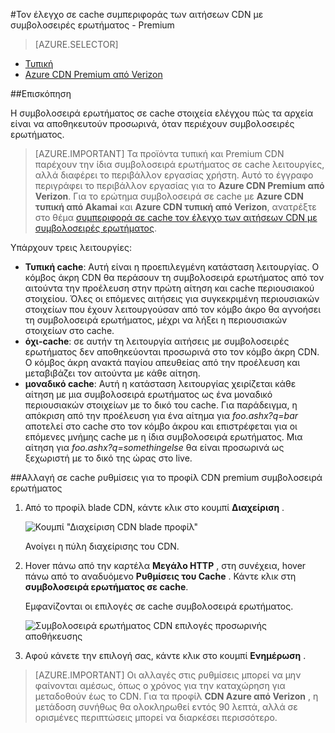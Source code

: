 <properties
    pageTitle="Έλεγχος Premium CDN Azure από Verizon σε cache τη συμπεριφορά των αιτήσεων με συμβολοσειρές ερωτήματος | Microsoft Azure"
    description="Azure συμβολοσειρά ερωτήματος CDN σε cache στοιχεία ελέγχου πώς τα αρχεία είναι να αποθηκευτούν προσωρινά, όταν περιέχουν συμβολοσειρές ερωτήματος."
    services="cdn"
    documentationCenter=""
    authors="camsoper"
    manager="erikre"
    editor=""/>

<tags
    ms.service="cdn"
    ms.workload="tbd"
    ms.tgt_pltfrm="na"
    ms.devlang="na"
    ms.topic="article"
    ms.date="07/28/2016"
    ms.author="casoper"/>

#<a name="controlling-caching-behavior-of-cdn-requests-with-query-strings---premium"></a>Τον έλεγχο σε cache συμπεριφοράς των αιτήσεων CDN με συμβολοσειρές ερωτήματος - Premium

> [AZURE.SELECTOR]
- [Τυπική](cdn-query-string.md)
- [Azure CDN Premium από Verizon](cdn-query-string-premium.md)

##<a name="overview"></a>Επισκόπηση

Η συμβολοσειρά ερωτήματος σε cache στοιχεία ελέγχου πώς τα αρχεία είναι να αποθηκευτούν προσωρινά, όταν περιέχουν συμβολοσειρές ερωτήματος.

> [AZURE.IMPORTANT] Τα προϊόντα τυπική και Premium CDN παρέχουν την ίδια συμβολοσειρά ερωτήματος σε cache λειτουργίες, αλλά διαφέρει το περιβάλλον εργασίας χρήστη.  Αυτό το έγγραφο περιγράφει το περιβάλλον εργασίας για το **Azure CDN Premium από Verizon**.  Για το ερώτημα συμβολοσειρά σε cache με **Azure CDN τυπική από Akamai** και **Azure CDN τυπική από Verizon**, ανατρέξτε στο θέμα [συμπεριφορά σε cache τον έλεγχο των αιτήσεων CDN με συμβολοσειρές ερωτήματος](cdn-query-string.md).

Υπάρχουν τρεις λειτουργίες:

- **Τυπική cache**: Αυτή είναι η προεπιλεγμένη κατάσταση λειτουργίας.  Ο κόμβος άκρη CDN θα περάσουν τη συμβολοσειρά ερωτήματος από τον αιτούντα την προέλευση στην πρώτη αίτηση και cache περιουσιακού στοιχείου.  Όλες οι επόμενες αιτήσεις για συγκεκριμένη περιουσιακών στοιχείων που έχουν λειτουργούσαν από τον κόμβο άκρο θα αγνοήσει τη συμβολοσειρά ερωτήματος, μέχρι να λήξει η περιουσιακών στοιχείων στο cache.
- **όχι-cache**: σε αυτήν τη λειτουργία αιτήσεις με συμβολοσειρές ερωτήματος δεν αποθηκεύονται προσωρινά στο τον κόμβο άκρη CDN.  Ο κόμβος άκρη ανακτά παγίου απευθείας από την προέλευση και μεταβιβάζει τον αιτούντα με κάθε αίτηση.
- **μοναδικό cache**: Αυτή η κατάσταση λειτουργίας χειρίζεται κάθε αίτηση με μια συμβολοσειρά ερωτήματος ως ένα μοναδικό περιουσιακών στοιχείων με το δικό του cache.  Για παράδειγμα, η απόκριση από την προέλευση για ένα αίτημα για *foo.ashx?q=bar* αποτελεί στο cache στο τον κόμβο άκρου και επιστρέφεται για οι επόμενες μνήμης cache με η ίδια συμβολοσειρά ερωτήματος.  Μια αίτηση για *foo.ashx?q=somethingelse* θα είναι προσωρινά ως ξεχωριστή με το δικό της ώρας στο live.

##<a name="changing-query-string-caching-settings-for-premium-cdn-profiles"></a>Αλλαγή σε cache ρυθμίσεις για το προφίλ CDN premium συμβολοσειρά ερωτήματος

1. Από το προφίλ blade CDN, κάντε κλικ στο κουμπί **Διαχείριση** .

    ![Κουμπί "Διαχείριση CDN blade προφίλ"](./media/cdn-query-string-premium/cdn-manage-btn.png)

    Ανοίγει η πύλη διαχείρισης του CDN.

2. Hover πάνω από την καρτέλα **Μεγάλο HTTP** , στη συνέχεια, hover πάνω από το αναδυόμενο **Ρυθμίσεις του Cache** .  Κάντε κλικ στη **συμβολοσειρά ερωτήματος σε cache**.

    Εμφανίζονται οι επιλογές σε cache συμβολοσειρά ερωτήματος.

    ![Συμβολοσειρά ερωτήματος CDN επιλογές προσωρινής αποθήκευσης](./media/cdn-query-string-premium/cdn-query-string.png)

3. Αφού κάνετε την επιλογή σας, κάντε κλικ στο κουμπί **Ενημέρωση** .


> [AZURE.IMPORTANT] Οι αλλαγές στις ρυθμίσεις μπορεί να μην φαίνονται αμέσως, όπως ο χρόνος για την καταχώρηση για μεταδοθούν έως το CDN.  Για τα προφίλ <b>CDN Azure από Verizon</b> , η μετάδοση συνήθως θα ολοκληρωθεί εντός 90 λεπτά, αλλά σε ορισμένες περιπτώσεις μπορεί να διαρκέσει περισσότερο.
